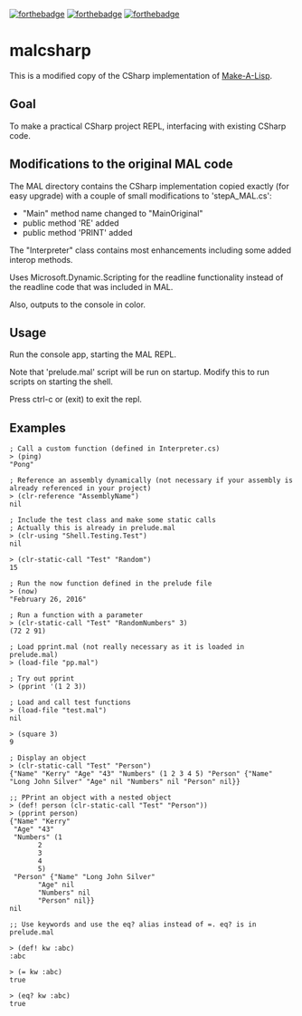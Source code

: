 [![forthebadge](http://forthebadge.com/images/badges/uses-badges.svg)](http://forthebadge.com)
[![forthebadge](http://forthebadge.com/images/badges/validated-html2.svg)](http://forthebadge.com)
[![forthebadge](http://forthebadge.com/images/badges/does-not-contain-treenuts.svg)](http://forthebadge.com)

malcsharp
=========

This is a modified copy of the CSharp implementation of [Make-A-Lisp](https://github.com/kanaka/mal).

Goal
----

To make a practical CSharp project REPL, interfacing with existing CSharp code.

Modifications to the original MAL code
--------------------------------------

The MAL directory contains the CSharp implementation copied exactly (for easy upgrade) with a couple of small modifications to 'stepA_MAL.cs':

-	"Main" method name changed to "MainOriginal"
-	public method 'RE' added
-	public method 'PRINT' added

The "Interpreter" class contains most enhancements including some added interop methods.

Uses Microsoft.Dynamic.Scripting for the readline functionality instead of the readline code that was included in MAL.

Also, outputs to the console in color.

Usage
-----

Run the console app, starting the MAL REPL.

Note that 'prelude.mal' script will be run on startup. Modify this to run scripts on starting the shell.

Press ctrl-c or (exit) to exit the repl.

Examples
--------

```
; Call a custom function (defined in Interpreter.cs)
> (ping)
"Pong"

; Reference an assembly dynamically (not necessary if your assembly is already referenced in your project)
> (clr-reference "AssemblyName")
nil

; Include the test class and make some static calls
; Actually this is already in prelude.mal
> (clr-using "Shell.Testing.Test")
nil

> (clr-static-call "Test" "Random")
15

; Run the now function defined in the prelude file
> (now)
"February 26, 2016"

; Run a function with a parameter
> (clr-static-call "Test" "RandomNumbers" 3)
(72 2 91)

; Load pprint.mal (not really necessary as it is loaded in prelude.mal)
> (load-file "pp.mal")

; Try out pprint
> (pprint '(1 2 3))

; Load and call test functions
> (load-file "test.mal")
nil

> (square 3)
9

; Display an object
> (clr-static-call "Test" "Person")
{"Name" "Kerry" "Age" "43" "Numbers" (1 2 3 4 5) "Person" {"Name" "Long John Silver" "Age" nil "Numbers" nil "Person" nil}}

;; PPrint an object with a nested object
> (def! person (clr-static-call "Test" "Person"))
> (pprint person)
{"Name" "Kerry"
 "Age" "43"
 "Numbers" (1
       2
       3
       4
       5)
 "Person" {"Name" "Long John Silver"
       "Age" nil
       "Numbers" nil
       "Person" nil}}
nil

;; Use keywords and use the eq? alias instead of =. eq? is in prelude.mal

> (def! kw :abc)
:abc

> (= kw :abc)
true

> (eq? kw :abc)
true
```
